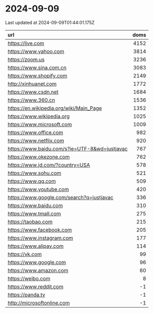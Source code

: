 # 2024-09-09

<!-- BEGIN -->
Last updated at 2024-09-09T01:44:01.175Z

url | doms
:- | -:
https://live.com | 4152
https://www.yahoo.com | 3814
https://zoom.us | 3236
https://www.sina.com.cn | 3083
https://www.shopify.com | 2149
http://xinhuanet.com | 1772
https://www.csdn.net | 1684
https://www.360.cn | 1536
https://en.wikipedia.org/wiki/Main_Page | 1352
https://www.wikipedia.org | 1025
https://www.microsoft.com | 1009
https://www.office.com | 982
https://www.netflix.com | 920
https://www.baidu.com/s?ie=UTF-8&wd=justjavac | 767
https://www.okezone.com | 762
https://www.jd.com/?country=USA | 578
https://www.sohu.com | 521
https://www.qq.com | 509
https://www.youtube.com | 420
https://www.google.com/search?q=justjavac | 336
https://www.baidu.com | 310
https://www.tmall.com | 275
https://taobao.com | 215
https://www.facebook.com | 205
https://www.instagram.com | 177
https://www.alipay.com | 114
https://vk.com | 99
https://www.google.com | 96
https://www.amazon.com | 60
https://weibo.com | 8
https://www.reddit.com | -1
https://panda.tv | -1
http://microsoftonline.com | -1
<!-- END -->
